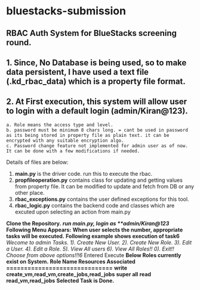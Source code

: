 # bluestacks-submission
## RBAC Auth System for BlueStacks screening round.
## 1. Since, No Database is being used, so to make data persistent, I have used a text file (.kd_rbac_data) which is a property file format.
## 2. At First execution, this system will allow user to login with a default login (admin/Kiran@123).
    a. Role means the access type and level.
    b. password must be minimum 8 chars long. = cant be used in password as its being stored in property file as plain text. it can be encrypted with any suitable encryption algo.
    c. Password change feature not implemented for admin user as of now. It can be done with a few modifications if needed.

Details of files are below:
1. **main.py** is the driver code. run this to execute the rbac.
2. **propfileoperation.py** contains class for updating and getting values from property file. It can be modified to update and fetch from DB or any other place.
3. **rbac_exceptions.py** contains the user defined exceptions for this tool.
4. **rbac_logic.py** contains the backend code and classes which are excuted upon selecting an action from main.py

**Clone the Repository.**
**_run main.py, login as **admin/Kiran@123_**
**Following Menu Appears:**
**When user selects the number, appropriate tasks will be executed.**
**Following example shows execution of task6**
_Wecome to admin Tasks._
_1). Create New User._
_2). Create New Role._
_3). Edit a User._
_4). Edit a Role._
_5). View All users_
_6). View All Roles!!_
_0). Exit!!_
_Choose from above options!!!6_
Entered Execute
**Below Roles currently exist on System.**
**Role Name       Resources Associated**
**==============================**
**write           create_vm,read_vm,create_jobs,read_jobs**
**super           all**
**read            read_vm,read_jobs**
**Selected Task is Done.**




